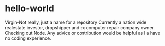 # hello-world
Virgin-Not really, just a name for a repository
Currently a nation wide realestate investor, dropshipper and ex computer repair company owner. Checking out Node.  Any advice or contribution would be helpful as I a have no coding experience.
